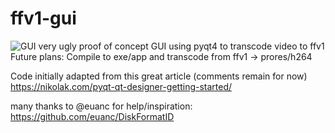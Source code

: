 # ffv1-gui
![GUI](https://raw.githubusercontent.com/kieranjol/ffv1-gui/master/Screenshot%20from%202016-06-27%2017%3A53%3A33.png)
very ugly proof of concept GUI using pyqt4 to transcode video to ffv1 <br>
Future plans: Compile to exe/app and transcode from ffv1 -> prores/h264<br>

Code initially adapted from this great article (comments remain for now) https://nikolak.com/pyqt-qt-designer-getting-started/ <br>

many thanks to @euanc for help/inspiration: https://github.com/euanc/DiskFormatID
